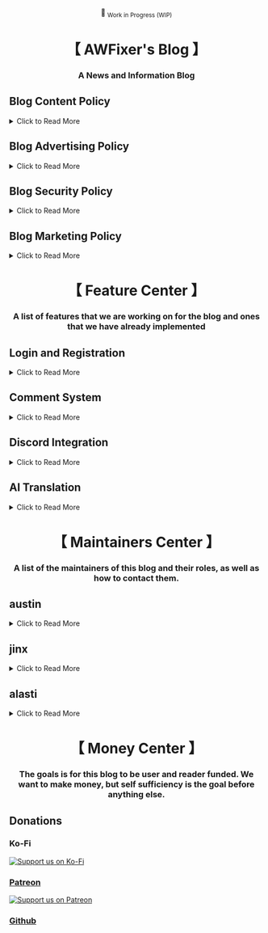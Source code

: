 <div align="center">

:construction: <sub>Work in Progress (WIP)</sub>

</div>

<div align="center">
    <h1>【 AWFixer's Blog 】</h1>
    <h3>
        A News and Information Blog
    </h3>
</div>

<h2>
  Blog Content Policy
</h2>

<details>

<summary>Click to Read More</summary>

<p>

We are not afraid of controversy, but we do not want to be a source of misinformation, That said
we are open to posts about anything as long as it is verifiable and honest. Join the Discord Server
discord.gg/awfixer to discuss any ideas you have for a blog post.

</p>

</details>

<h2>
  Blog Advertising Policy
</h2>

<details>

<summary>Click to Read More</summary>

<p>

We do not want to have any advertising on our blog. We want to keep our blog to be user and reader
funded, please consider donating on Ko-Fi, Patreon or Github. Akk of which are linked using the sponsor button
at the top of this repo

</p>

</details>

<h2>
  Blog Security Policy
</h2>

<details>

<summary>Click to Read More</summary>

<p>

we have both a security.md file in this repo and a security.txt file in the
root of our website, which is managed by cloudflare, our hosting provider.

we use Cloudflare Pages and Cloudflare Workers to host our website. We also
use the API provided by Cloudflare to manage our website. Third Party Services
that we use include Cloudflare Zaraz, Kagi, and Stripe. We also use the Cloudflare
AI Gateway to manage AI translations between hosted Workers-AI and End Users.

</p>

</details>

<h2>
  Blog Marketing Policy
</h2>

<details>

<summary>Click to Read More</summary>

<p>

We are working on a marketing policy for our blog. Please check back later.
it will have to do with email and possible social media marketing. as well
as the idea of sms marketing.

we aim to be transparent and honest with our marketing practices. and we want
to make sure that we are not spamming our readers with unwanted marketing. We
also want to respect the privacy of our readers and not share their information

</p>

</details>

<div align="center">
    <h1>【 Feature Center 】</h1>
    <h3>
        A list of features that we are working on for the blog and ones that we have already implemented
    </h3>
</div>

<h2>
  Login and Registration
</h2>

<details>

<summary>Click to Read More</summary>

<p>

We are working on a login and registration system for the blog. We are using
Discord OAuth2 to authenticate users. This system is a work in progress and
will likely be implemented in the next week. We plan on replacing it with the
AWFixer SSO system in the future.

</p>

</details>

<h2>
  Comment System
</h2>

<details>

<summary>Click to Read More</summary>

<p>

we are working on a non-traditional comment system for the blog. We are considering using
a bot on Discord to manage comments. This system is a work in progress and will likely be
in development for the next few weeks. We want to be able to announce a post in the discord
server and the comments in the thread will be posted to the blog post.

</p>

</details>

<h2>
  Discord Integration
</h2>

<details>

<summary>Click to Read More</summary>

<p>

we want to integrate the blog with Discord. There are all sorts of ways that we can do this
both ways, roles, discord subs, and so on, we are working on this and will likely have it done
in the near future

</p>

</details>

<h2>
  AI Translation
</h2>

<details>

<summary>Click to Read More</summary>

<p>

we do not have the time at this point to translate our blog posts into other languages. We are working
on using an AI system we were developing for another perpose to translate our blog posts into other languages
for us.

</p>

</details>

<div align="center">
    <h1>【 Maintainers Center 】</h1>
    <h3>
        A list of the maintainers of this blog and their roles, as well as how to contact them.
    </h3>
</div>

<h2>
  austin
</h2>

<details>

<summary>Click to Read More</summary>

<p>

Austin is the owner of this blog and the main writer. He is also the co-developer of the blog

if you need to contact him, you can do so on Discord in the <a href="https://discord.gg/awfixer">AWFixer Discord Server</a>

</p>

</details>

<h2>
  jinx
</h2>

<details>

<summary>Click to Read More</summary>

<p>

jinx is the spirit of the blog, personified in the form of a co-owner. She can be found in the
discord server, be aware that she bites.

</p>

</details>

<h2>
  alasti
</h2>

<details>

<summary>Click to Read More</summary>

<p>

alasti is the developer of the blog, he is responsible for the backend and the frontend of the blog

if you need to contact him, you can do so on Discord in the <a href="https://discord.gg/awfixer">AWFixer Discord Server</a>

</p>

</details>

<div align="center">
    <h1>【 Money Center 】</h1>
    <h3>
        The goals is for this blog to be user and reader funded. We want to make money, but self sufficiency is the goal before anything else.
    </h3>
</div>

<h2>
  Donations
</h2>

<h3>
    Ko-Fi
</h3>

<a href="https://ko-fi.com/awfixer">
    <img src="https://ko-fi.com/img/githubbutton_sm.svg" alt="Support us on Ko-Fi">

<h3>
    Patreon
</h3>

<a href="https://patreon.com/awfixer">
    <img src="https://c5.patreon.com/external/logo/become_a_patron_button.png" alt="Support us on Patreon">

<h3>
    <a href="https://github.com/sponsors/awfixer">Github</a>
</h3>
